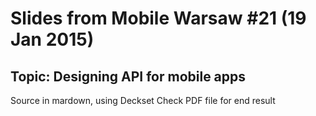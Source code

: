 # Slides from Mobile Warsaw #21 (19 Jan 2015)
## Topic: Designing API for mobile apps

Source in mardown, using Deckset
Check PDF file for end result

